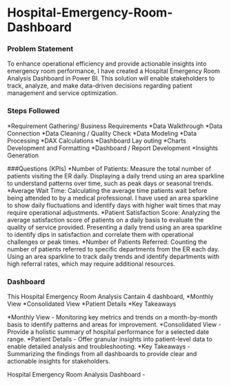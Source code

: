 # Hospital-Emergency-Room-Dashboard

### Problem Statement
To enhance operational efficiency and provide actionable insights into emergency room performance, I have created a Hospital Emergency Room Analysis Dashboard in Power BI. This solution will enable stakeholders to track, analyze, and make data-driven decisions regarding patient management and service optimization.

### Steps Followed
*Requirement Gathering/ Business Requirements
*Data Walkthrough
*Data Connection
*Data Cleaning / Quality Check
*Data Modeling
*Data Processing
*DAX Calculations
*Dashboard Lay outing
*Charts Development and Formatting
*Dashboard / Report Development
*Insights Generation

###Questions (KPIs)
*Number of Patients: Measure the total number of patients visiting the ER daily. Displaying a daily trend using an area sparkline to understand patterns over time, such as peak days or seasonal trends.
*Average Wait Time: Calculating the average time patients wait before being attended to by a medical professional. I have used an area sparkline to show daily fluctuations and identify days with higher wait times that may require operational adjustments.
*Patient Satisfaction Score: Analyzing the average satisfaction score of patients on a daily basis to evaluate the quality of service provided. Presenting a daily trend using an area sparkline to identify dips in satisfaction and correlate them with operational challenges or peak times.
*Number of Patients Referred: Counting the number of patients referred to specific departments from the ER each day.  Using an area sparkline to track daily trends and identify departments with high referral rates, which may require additional resources.
### Dashboard
This Hospital Emergency Room Analysis Cantain 4 dashboard,
*Monthly View
*Consolidated View
*Patient Details
*Key Takeaways

*Monthly View - Monitoring key metrics and trends on a month-by-month basis to identify patterns and areas for improvement.
*Consolidated View - Provide a holistic summary of hospital performance for a selected date range.
*Patient Details -  Offer granular insights into patient-level data to enable detailed analysis and troubleshooting.
*Key Takeaways - Summarizing the findings from all dashboards to provide clear and actionable insights for stakeholders.

Hospital Emergency Room Analysis Dashboard - 
